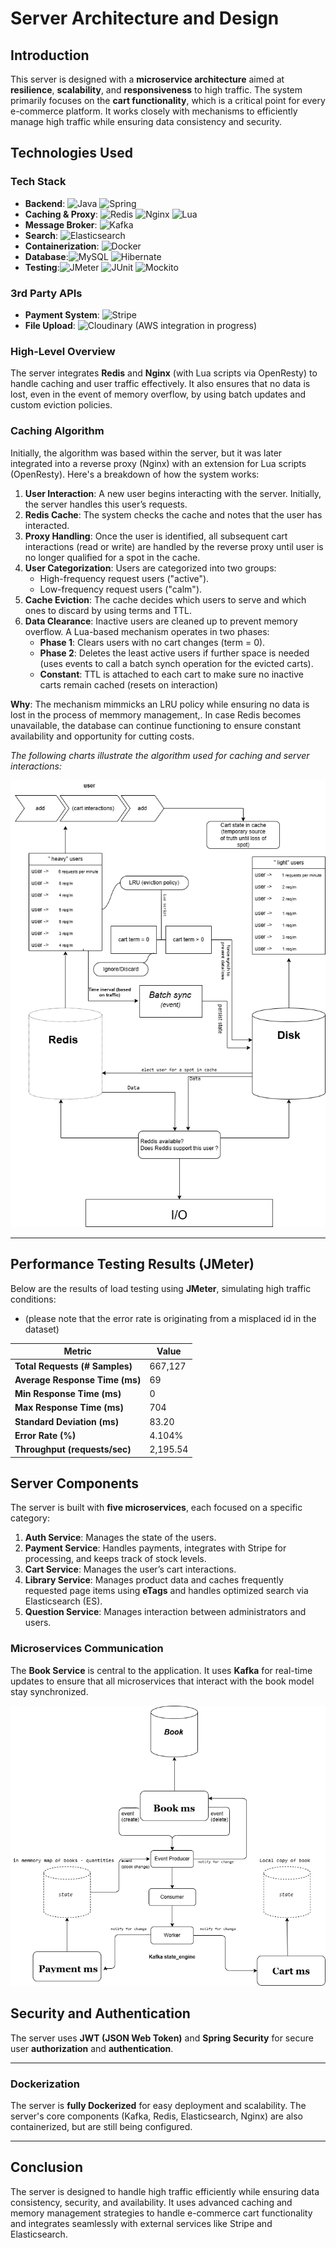 # Server Architecture and Design

## Introduction

This server is designed with a **microservice architecture** aimed at **resilience**, **scalability**, and **responsiveness** to high traffic. The system primarily focuses on the **cart functionality**, which is a critical point for every e-commerce platform. It works closely with mechanisms to efficiently manage high traffic while ensuring data consistency and security.

## Technologies Used

### Tech Stack


- **Backend**: ![Java](https://img.shields.io/badge/Java-007396?style=flat&logo=java&logoColor=white) ![Spring](https://img.shields.io/badge/Spring-6DB33F?style=flat&logo=spring&logoColor=white)
- **Caching & Proxy**: ![Redis](https://img.shields.io/badge/Redis-DC382D?style=flat&logo=redis&logoColor=white) ![Nginx](https://img.shields.io/badge/Nginx-009639?style=flat&logo=nginx&logoColor=white) ![Lua](https://img.shields.io/badge/Lua-2C2D72?style=flat&logo=lua&logoColor=white)
- **Message Broker**: ![Kafka](https://img.shields.io/badge/Apache_Kafka-231F20?style=flat&logo=apachekafka&logoColor=white)
- **Search**: ![Elasticsearch](https://img.shields.io/badge/Elasticsearch-005571?style=flat&logo=elasticsearch&logoColor=white)
- **Containerization**: ![Docker](https://img.shields.io/badge/Docker-2496ED?style=flat&logo=docker&logoColor=white)
- **Database**:![MySQL](https://img.shields.io/badge/MySQL-4479A1?style=flat&logo=mysql&logoColor=white) ![Hibernate](https://img.shields.io/badge/Hibernate-59666C?style=flat&logo=hibernate&logoColor=white)
- **Testing**:![JMeter](https://img.shields.io/badge/JMeter-F0A120?style=flat&logo=apache-jmeter&logoColor=white) ![JUnit](https://img.shields.io/badge/JUnit-25A162?style=flat&logo=junit&logoColor=white) ![Mockito](https://img.shields.io/badge/Mockito-00D6B1?style=flat&logo=mockito&logoColor=white)





### 3rd Party APIs

- **Payment System**: ![Stripe](https://img.shields.io/badge/Stripe-008C52?style=flat&logo=stripe&logoColor=white)
- **File Upload**: ![Cloudinary](https://img.shields.io/badge/Cloudinary-2B9FDC?style=flat&logo=cloudinary&logoColor=white) (AWS integration in progress)



### High-Level Overview

The server integrates **Redis** and **Nginx** (with Lua scripts via OpenResty) to handle caching and user traffic effectively. It also ensures that no data is lost, even in the event of memory overflow, by using batch updates and custom eviction policies.

### Caching Algorithm

Initially, the algorithm was based within the server, but it was later integrated into a reverse proxy (Nginx) with an extension for Lua scripts (OpenResty). Here's a breakdown of how the system works:

1. **User Interaction**: A new user begins interacting with the server. Initially, the server handles this user’s requests.
2. **Redis Cache**: The system checks the cache and notes that the user has interacted. 
3. **Proxy Handling**: Once the user is identified, all subsequent cart interactions (read or write) are handled by the reverse proxy until user is no longer qualified for a spot in the cache.
4. **User Categorization**: Users are categorized into two groups:
   - High-frequency request users ("active").
   - Low-frequency request users ("calm").
5. **Cache Eviction**: The cache decides which users to serve and which ones to discard by using terms and TTL.
6. **Data Clearance**: Inactive users are cleaned up to prevent memory overflow. A Lua-based mechanism operates in two phases:
   - **Phase 1**: Clears users with no cart changes (term = 0).
   - **Phase 2**: Deletes the least active users if further space is needed (uses events to call a batch synch operation for the evicted carts).
   - **Constant**: TTL is attached to each cart to make sure no inactive carts remain cached (resets on interaction)


**Why**: The mechanism mimmicks an LRU policy while ensuring no data is lost in the process of memmory management,.
In case Redis becomes unavailable, the database can continue functioning to ensure constant availability and opportunity for cutting costs.

*The following charts illustrate the algorithm used for caching and server interactions:*

![Caching Algorithm Chart](docs/images/caching_server.drawio.png)

---

## Performance Testing Results (JMeter)

Below are the results of load testing using **JMeter**, simulating high traffic conditions:
- (please note that the error rate is originating from a misplaced id in the dataset)

| Metric            | Value        |
|------------------|------------|
| **Total Requests (# Samples)** | 667,127      |
| **Average Response Time (ms)** | 69          |
| **Min Response Time (ms)** | 0           |
| **Max Response Time (ms)** | 704         |
| **Standard Deviation (ms)** | 83.20       |
| **Error Rate (%)** | 4.104%      |
| **Throughput (requests/sec)** | 2,195.54    |



## Server Components

The server is built with **five microservices**, each focused on a specific category:

1. **Auth Service**: Manages the state of the users.
2. **Payment Service**: Handles payments, integrates with Stripe for processing, and keeps track of stock levels.
3. **Cart Service**: Manages the user’s cart interactions.
4. **Library Service**: Manages product data and caches frequently requested page items using **eTags** and handles optimized search via Elasticsearch (ES).
5. **Question Service**: Manages interaction between administrators and users.

### Microservices Communication

The **Book Service** is central to the application. It uses **Kafka** for real-time updates to ensure that all microservices that interact with the book model stay synchronized.

![Server Architecture Chart](docs/images/Server.drawio.png)


## Security and Authentication

The server uses **JWT (JSON Web Token)** and **Spring Security** for secure user **authorization** and **authentication**.

---

### Dockerization

The server is **fully Dockerized** for easy deployment and scalability. The server's core components (Kafka, Redis, Elasticsearch, Nginx) are also containerized, but are still being configured.

---

## Conclusion

The server is designed to handle high traffic efficiently while ensuring data consistency, security, and availability. It uses advanced caching and memory management strategies to handle e-commerce cart functionality and integrates seamlessly with external services like Stripe and Elasticsearch.
